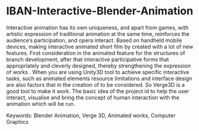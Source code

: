 # IBAN-Interactive-Blender-Animation
 Interactive animation has its own uniqueness, and apart from games, with artistic expression of traditional animation at the same time, reinforces the audience’s participation, and opera interact. Based on handheld mobile devices, making interactive animated short film by created with a lot of new features. First consideration in the animated feature for the structures of branch development, after that interactive participative forms that appropriately and cleverly designed, thereby strengthening the expression of works . When you are using Unity3D tool to achieve specific interactive tasks, such as animated elements resource limitations and interface design are also factors that in the creation of to be considered. So Verge3D is a good tool to make it work. The basic idea of the project id to help the user interact, visualise and bring the concept of human interaction with the animation which will be run.

 
Keywords: Blender Animation, Verge 3D, Animated works, Computer Graphics 

